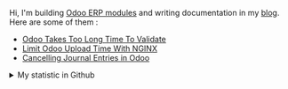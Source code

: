 Hi, I'm building [Odoo ERP modules](https://apps.odoo.com/apps/browse?repo_maintainer_id=276647) and writing documentation in my [blog](https://blog.altela.net). Here are some of them :
<!-- BLOG-POST-LIST:START -->
- [Odoo Takes Too Long Time To Validate](https://blog.altela.net/2023/01/odoo-takes-too-long-time-to-validate.html)
- [Limit Odoo Upload Time With NGINX](https://blog.altela.net/2023/01/limit-odoo-upload-time-with-nginx.html)
- [Cancelling Journal Entries in Odoo](https://blog.altela.net/2023/01/cancelling-journal-entries-in-odoo.html)
<!-- BLOG-POST-LIST:END -->


<details>
    <summary>My statistic in Github</summary>
<div>

<img height="154" src="https://github-readme-stats.vercel.app/api?username=altela&count_private=true&theme=github_dark&hide_border=true&show_icons=true&include_all_commits=true&hide_rank=false&custom_title=Activity%20On%20GitHub" />
  
<img height="154" src="https://github-readme-stats.vercel.app/api/top-langs/?username=altela&layout=compact&theme=github_dark&&langs_count=10&hide_border=true&custom_title=Repository's%20Composition%20Languages" />
</div>
    
<!--START_SECTION:waka-->

```text
XML                2 hrs 6 mins    █████████████░░░░░░░░░░░░   51.88 %
Python             1 hr 23 mins    ████████▓░░░░░░░░░░░░░░░░   34.19 %
CSS                33 mins         ███▒░░░░░░░░░░░░░░░░░░░░░   13.70 %
JavaScript         0 secs          ░░░░░░░░░░░░░░░░░░░░░░░░░   00.10 %
Text               0 secs          ░░░░░░░░░░░░░░░░░░░░░░░░░   00.08 %
requirements.txt   0 secs          ░░░░░░░░░░░░░░░░░░░░░░░░░   00.05 %
```

<!--END_SECTION:waka-->

</details>

<!-- Waka documentation : https://medium.com/@JakenH/show-off-your-coding-stats-on-your-github-profile-using-wakatime-ce3ceb1063b5 -->

